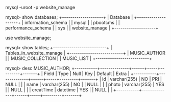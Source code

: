  mysql -uroot -p website_manage




mysql> show databases;
+--------------------+
| Database           |
+--------------------+
| information_schema |
| mysql              |
| pbootcms           |
| performance_schema |
| sys                |
| website_manage     |
+--------------------+

use website_manage;

mysql> show tables;
+--------------------------+
| Tables_in_website_manage |
+--------------------------+
| MUSIC_AUTHOR             |
| MUSIC_COLLECTION         |
| MUSIC_LIST               |
+--------------------------+


mysql> desc MUSIC_AUTHOR;
+-----------+--------------+------+-----+---------+-------+
| Field     | Type         | Null | Key | Default | Extra |
+-----------+--------------+------+-----+---------+-------+
| id        | varchar(255) | NO   | PRI | NULL    |       |
| name      | varchar(255) | NO   |     | NULL    |       |
| photo     | varchar(255) | YES  |     | NULL    |       |
| creatTime | datetime     | YES  |     | NULL    |       |
+-----------+--------------+------+-----+---------+-------+